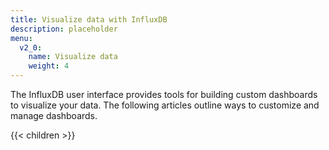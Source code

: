 ```yaml
---
title: Visualize data with InfluxDB
description: placeholder
menu:
  v2_0:
    name: Visualize data
    weight: 4
---
```


The InfluxDB user interface provides tools for building custom dashboards to visualize your data.
The following articles outline ways to customize and manage dashboards.

{{< children >}}
